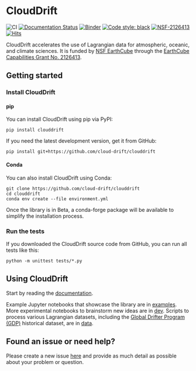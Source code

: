 # CloudDrift
![CI](https://github.com/Cloud-Drift/clouddrift/workflows/CI/badge.svg)
[![Documentation Status](https://github.com/Cloud-Drift/clouddrift/actions/workflows/docs.yml/badge.svg)](https://cloud-drift.github.io/clouddrift)
[![Binder](https://mybinder.org/badge_logo.svg)](https://mybinder.org/v2/gh/Cloud-Drift/clouddrift/main?labpath=examples)
[![Code style: black](https://img.shields.io/badge/code%20style-black-000000.svg)](https://github.com/psf/black)
[![NSF-2126413](https://img.shields.io/badge/NSF-2126413-blue.svg)](https://nsf.gov/awardsearch/showAward?AWD_ID=2126413)
[![Hits](https://hits.seeyoufarm.com/api/count/incr/badge.svg?url=https%3A%2F%2Fgithub.com%2FCloud-Drift%2Fclouddrift&count_bg=%2368C563&title_bg=%23555555&icon=&icon_color=%23E7E7E7&title=hits&edge_flat=false)](https://hits.seeyoufarm.com)

CloudDrift accelerates the use of Lagrangian data for atmospheric, oceanic, and climate sciences.
It is funded by [NSF EarthCube](https://www.earthcube.org/info) through the
[EarthCube Capabilities Grant No. 2126413](https://www.nsf.gov/awardsearch/showAward?AWD_ID=2126413).

## Getting started

### Install CloudDrift

#### pip

You can install CloudDrift using pip via PyPI:

```
pip install clouddrift
```

If you need the latest development version, get it from GitHub:

```
pip install git+https://github.com/cloud-drift/clouddrift
```

#### Conda

You can also install CloudDrift using Conda:

```
git clone https://github.com/cloud-drift/clouddrift
cd clouddrift
conda env create --file environment.yml
```

Once the library is in Beta, a conda-forge package will be available to simplify the installation process.

### Run the tests

If you downloaded the CloudDrift source code from GitHub, you can run all tests
like this:

```
python -m unittest tests/*.py
```

## Using CloudDrift

Start by reading the [documentation](https://cloud-drift.github.io/clouddrift).

Example Jupyter notebooks that showcase the library are in [examples](examples).
More experimental notebooks to brainstorm new ideas are in [dev](dev).
Scripts to process various Lagrangian datasets, including the
[Global Drifter Program (GDP)](https://www.aoml.noaa.gov/phod/gdp/) historical
dataset, are in [data](data).

## Found an issue or need help?

Please create a new issue [here](https://github.com/Cloud-Drift/clouddrift/issues/new)
and provide as much detail as possible about your problem or question.
